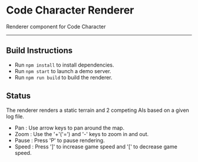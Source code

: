 # Code Character Renderer

Renderer component for Code Character

-------------------------------------------

## Build Instructions
- Run `npm install` to install dependencies.
- Run `npm start` to launch a demo server.
- Run `npm run build` to build the renderer.

## Status
The renderer renders a static terrain and 2 competing AIs based on a given log file.
- Pan  : Use arrow keys to pan around the map.
- Zoom : Use the '+'('=') and '-' keys to zoom in and out.
- Pause : Press 'P' to pause rendering.
- Speed : Press ']' to increase game speed and '[' to decrease game speed.
